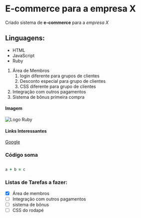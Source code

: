# E-commerce para a empresa X
Criado sistema de **e-commerce** para a _empresa X_

## Linguagens:
* HTML
* JavaScript
* Ruby

1. Área de Membros
    1. login diferente para grupos de clientes
    2. Desconto especial para grupo de clientes
    3. CSS diferente para grupo de clientes
2. Integração com outros pagamentos
3. Sistema de bônus primeira compra

#### Imagem

![Logo Ruby](https://upload.wikimedia.org/wikipedia/commons/thumb/7/73/Ruby_logo.svg/1024px-Ruby_logo.svg.png)

#### Links Interessantes

[Google](https://www.google.com/)

### Código soma

``` ruby

a + b = c

```

### Listas de Tarefas a fazer:

- [x] Área de membros
- [ ] Integração com outros pagamentos
- [ ] sistema de bônus
- [ ] CSS do rodapé